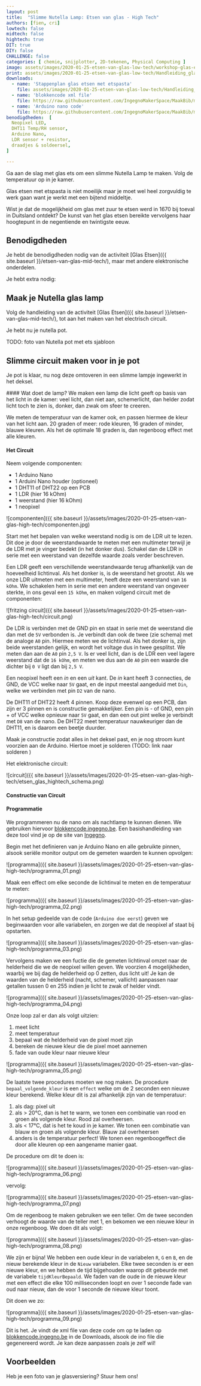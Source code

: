 ```yaml
---
layout: post
title:  "Slimme Nutella Lamp: Etsen van glas - High Tech"
authors: [fien, cri]
lowtech: false
midtech: false
hightech: true
DIT: true
DIY: false
CHALLENGE: false
categories: [ chemie, snijplotter, 2D-tekenen, Physical Computing ]
image: assets/images/2020-01-25-etsen-van-glas-low-tech/workshop-glas-ets-vosje.jpg
print: assets/images/2020-01-25-etsen-van-glas-low-tech/Handleiding_glas etsen.pdf
downloads:
  - name: 'Stappenplan glas etsen met etspasta'
    file: assets/images/2020-01-25-etsen-van-glas-low-tech/Handleiding_glas etsen.pdf
  - name: 'blokkencode xml file'
    file: https://raw.githubusercontent.com/IngegnoMakerSpace/MaakBib/master/assets/images/2020-01-25-etsen-van-glas-high-tech/glasets_licht.xml
  - name: 'Arduino nano code'
    file: https://raw.githubusercontent.com/IngegnoMakerSpace/MaakBib/master/assets/images/2020-01-25-etsen-van-glas-high-tech/glasets_licht/glasets_licht.ino
benodigdheden:  [
  Neopixel LED,
  DHT11 Temp/RH sensor,
  Arduino Nano, 
  LDR sensor + resistor, 
  draadjes & soldeersel,
]

---
```


Ga aan de slag met glas ets om een slimme Nutella Lamp te maken. Volg de temperatuur op in je kamer.

Glas etsen met etspasta is niet moeilijk maar je moet wel heel zorgvuldig te werk gaan want je werkt met een bijtend middeltje. 

Wist je dat de mogelijkheid om glas met zuur te etsen werd in 1670 bij toeval in Duitsland ontdekt? De kunst van het glas etsen bereikte vervolgens haar hoogtepunt in de negentiende en twintigste eeuw.

## Benodigdheden

Je hebt de benodigdheden nodig van de activiteit [Glas Etsen]({{ site.baseurl }}/etsen-van-glas-mid-tech/), maar met andere elektronische onderdelen.

Je hebt extra nodig:


## Maak je Nutella glas lamp

Volg de handleiding van de activiteit [Glas Etsen]({{ site.baseurl }}/etsen-van-glas-mid-tech/), tot aan het maken van het electrisch circuit. 

Je hebt nu je nutella pot.

TODO: foto van Nutella pot met ets sjabloon


## Slimme circuit maken voor in je pot

Je pot is klaar, nu nog deze omtoveren in een slimme lampje ingewerkt in het deksel. 

<div class="border_boxmaakbib01_img" markdown="1">
#### Wat doet de lamp?
We maken een lamp die licht geeft op basis van het licht in de kamer: veel licht, dan niet aan, schemerlicht, dan helder zodat licht toch te zien is, donker, dan zwak om sfeer te creeren.

We meten de temperatuur van de kamer ook, en passen hiermee de kleur van het licht aan. 20 graden of meer: rode kleuren,  16 graden of minder, blauwe kleuren. Als het de optimale 18 graden is, dan regenboog effect met alle kleuren.
</div>

#### Het Circuit

Neem volgende componenten:

* 1 Arduino Nano
* 1 Arduini Nano houder (optioneel)
* 1 DHT11 of DHT22 op een PCB
* 1 LDR (hier 16 kOhm)
* 1 weerstand (hier 16 kOhm)
* 1 neopixel


![componenten]({{ site.baseurl }}/assets/images/2020-01-25-etsen-van-glas-high-tech/componenten.jpg)

Start met het bepalen van welke weerstand nodig is om de LDR uit te lezen. Dit doe je door de weerstandwaarde te meten met een multimeter terwijl je de LDR met je vinger bedekt (in het donker dus). Schakel dan de LDR in serie met een weerstand van dezelfde waarde zoals verder beschreven. 

Een LDR geeft een verschillende weerstandwaarde terug afhankelijk van de hoeveelheid lichtinval. Als het donker is, is de weerstand het grootst. 
Als we onze LDR uitmeten met een multimeter, heeft deze een weerstand van `16 kOhm`. We schakelen hem in serie met een andere weerstand van ongeveer sterkte, in ons geval een  `15 kOhm`, en maken volgend circuit met de componenten:

![fritzing circuit]({{ site.baseurl }}/assets/images/2020-01-25-etsen-van-glas-high-tech/circuit.png)

De LDR is verbinden met de GND pin en staat in serie met de weerstand die dan met de `5V` verbonden is. Je verbindt dan ook de twee (zie schema) met de analoge `A0` pin. Hiermee meten we de lichtinval. Als het donker is, zijn beide weerstanden gelijk, en wordt het voltage dus in twee gesplitst. We meten dan aan de `A0` pin `2,5 V`. Is er veel licht, dan is de LDR een veel lagere weerstand dat de `16 kOhm`, en meten we dus aan de `A0` pin een waarde die dichter bij `0 V` ligt dan bij `2,5 V`.

Een neopixel heeft een _in_ en een _uit_ kant. De _in_ kant heeft 3 connecties, de GND, de VCC welke naar `5V` gaat, en de input meestal aangeduid met `Din`, welke we verbinden met pin `D2` van de nano.

De DHT11 of DHT22 heeft 4 pinnen. Koop deze evenwel op een PCB, dan zijn er 3 pinnen en is constructie gemakkelijker. Een pin is - of GND, een pin + of VCC welke opnieuw naar `5V` gaat, en dan een out pint welke je verbindt met `D8` van de nano. De DHT22 meet temperatuur nauwkeuriger dan de DHT11, en is daarom een beetje duurder.

Maak je constructie zodat alles in het deksel past, en je nog stroom kunt voorzien aan de Arduino. Hiertoe moet je solderen (TODO: link naar solderen )

Het elektronische circuit:

![circuit]({{ site.baseurl }}/assets/images/2020-01-25-etsen-van-glas-high-tech/etsen_glas_hightech_schema.png)

#### Constructie van Circuit

#### Programmatie

We programmeren nu de nano om als nachtlamp te kunnen dienen. We gebruiken hiervoor [blokkencode.ingegno.be](http://blokkencode.ingegno.be). Een basishandleiding van deze tool vind je op de site van [Ingegno](http://ingegno.be/realisations/blockly4arduino.html).

Begin met het definieren van je Arduino Nano en alle gebruikte pinnen, alsook seriële monitor output om de gemeten waarden te kunnen opvolgen:

![programma]({{ site.baseurl }}/assets/images/2020-01-25-etsen-van-glas-high-tech/programma_01.png)

Maak een effect om elke seconde de lichtinval te meten en de temperatuur te meten:

![programma]({{ site.baseurl }}/assets/images/2020-01-25-etsen-van-glas-high-tech/programma_02.png)

In het setup gedeelde van de code (`Arduino doe eerst`) geven we beginwaarden voor alle variabelen, en zorgen we dat de neopixel af staat bij opstarten.

![programma]({{ site.baseurl }}/assets/images/2020-01-25-etsen-van-glas-high-tech/programma_03.png)

Vervolgens maken we een fuctie die de gemeten lichtinval omzet naar de helderheid die we de neopixel willen geven. We  voorzien 4 mogelijkheden, waarbij we bij dag de helderheid op 0 zetten, dus licht uit! Je kan de waarden van de helderheid (nacht, schemer, vallicht) aanpassen naar getallen tussen 0 en 255 indien je licht te zwak of helder vindt.

![programma]({{ site.baseurl }}/assets/images/2020-01-25-etsen-van-glas-high-tech/programma_04.png)

Onze loop zal er dan als volgt uitzien:

1. meet licht
2. meet temperatuur
3. bepaal wat de helderheid van de pixel moet zijn
4. bereken de nieuwe kleur die de pixel moet aannemen
5. fade van oude kleur naar nieuwe kleur

![programma]({{ site.baseurl }}/assets/images/2020-01-25-etsen-van-glas-high-tech/programma_05.png)

De laatste twee procedures moeten we nog maken. De procedure `bepaal_volgende_kleur` is een `effect` welke om de 2 seconden een nieuwe kleur berekend. Welke kleur dit is zal afhankelijk zijn van de temperatuur:

1. als dag: pixel uit
2. als > 20°C, dan is het te warm, we tonen een combinatie van rood en groen als volgende kleur. Rood zal overheersen.
3. als < 17°C, dat is het te koud in je kamer. We tonen een combinatie van blauw en groen als volgende kleur. Blauw zal overheersen
4. anders is de temperatuur perfect! We tonen een regenboogeffect die door alle kleuren op een aangename manier gaat.

De procedure om dit te doen is:

![programma]({{ site.baseurl }}/assets/images/2020-01-25-etsen-van-glas-high-tech/programma_06.png)

vervolg:

![programma]({{ site.baseurl }}/assets/images/2020-01-25-etsen-van-glas-high-tech/programma_07.png)

Om de regenboog te maken gebruiken we een teller. Om de twee seconden verhoogt de waarde van de teller met 1, en bekomen we een nieuwe kleur in onze regenboog. We doen dit als volgt:

![programma]({{ site.baseurl }}/assets/images/2020-01-25-etsen-van-glas-high-tech/programma_08.png)

We zijn er bijna! We hebben een oude kleur in de variabelen `R`, `G` en `B`, en de nieuw berekende kleur in de `Nieuw` variabelen. Elke twee seconden is er een nieuwe kleur, en we hebben de tijd bijgehouden waarop dit gebeurde met de variabele `tijdKleurBepaald`. We faden van de oude in de nieuwe kleur met een effect die elke 100 milliseconden loopt en over 1 seconde fade van oud naar nieuw, dan de voor 1 seconde de nieuwe kleur toont.

Dit doen we zo:

![programma]({{ site.baseurl }}/assets/images/2020-01-25-etsen-van-glas-high-tech/programma_09.png)

Dit is het. Je vindt de xml file van deze code om op te laden op [blokkencode.ingegno.be](http://blokkencode.ingegno.be) in de Downloads, alsook de ino file die gegenereerd wordt. Je kan deze aanpassen zoals je zelf wil! 

## Voorbeelden
Heb je een foto van je glasversiering? Stuur hem ons!